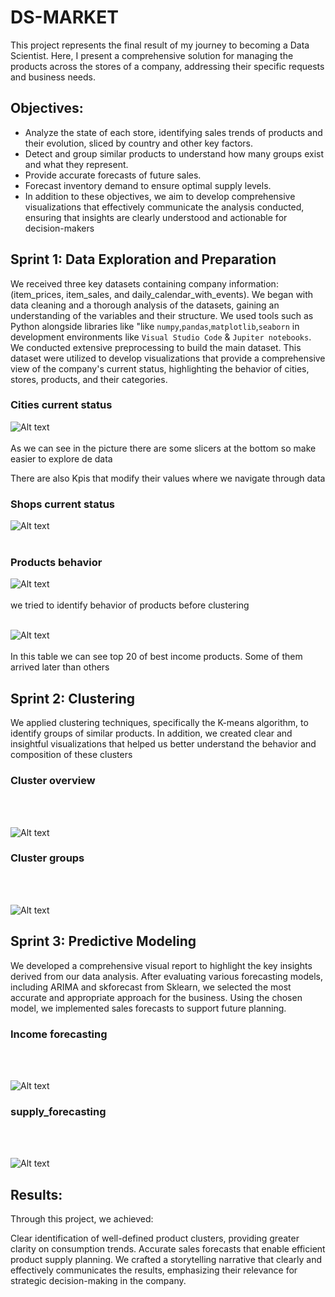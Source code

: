 
# DS-MARKET

This project represents the final result of my journey to becoming a Data Scientist. Here, I present a comprehensive solution for managing the products across the stores of a company, addressing their specific requests and business needs.

## Objectives:
* Analyze the state of each store, identifying sales trends of products and their evolution, sliced by country and other key factors.
* Detect and group similar products to understand how many groups exist and what they represent.
* Provide accurate forecasts of future sales.
* Forecast inventory demand to ensure optimal supply levels.
* In addition to these objectives, we aim to develop comprehensive visualizations that effectively communicate the analysis conducted, ensuring that insights are clearly   understood and actionable for decision-makers

## Sprint 1: Data Exploration and Preparation

We received three key datasets containing company information: (item_prices, item_sales, and daily_calendar_with_events).
We began with data cleaning and a thorough analysis of the datasets, gaining an understanding of the variables and their structure. We used tools such as Python alongside libraries like "like `numpy`,`pandas`,`matplotlib`,`seaborn`  in development environments like `Visual Studio Code` & `Jupiter notebooks`.
We conducted extensive preprocessing to build the main dataset. This dataset were utilized to develop visualizations that provide a comprehensive view of the company's current status, highlighting the behavior of cities, stores, products, and their categories. 


### Cities current status


![Alt text](utils/General_analysis_Dashboard.png)
<br><br>
As we can see in the picture there are some slicers at the bottom so make easier to explore de data

There are also Kpis that modify their values where we navigate through data

### Shops current status


![Alt text](utils/stores_analysis.png)
<br><br>

### Products behavior


![Alt text](utils/product_analysisII.png)
<br><br>
we tried to identify behavior of products before clustering
<br><br>

![Alt text](utils/product_analysis.png)
<br><br>
In this table we can see top 20 of best income products. Some of them arrived later than others

## Sprint 2: Clustering 

We applied clustering techniques, specifically the K-means algorithm, to identify groups of similar products.
In addition, we created clear and insightful visualizations that helped us better understand the behavior and composition of these clusters


### Cluster overview
<br><br>

![Alt text](utils/cluster.png)

### Cluster groups
<br><br>

![Alt text](utils/cluster_groups.png)

## Sprint 3: Predictive Modeling

We developed a comprehensive visual report to highlight the key insights derived from our data analysis. After evaluating various forecasting models, including ARIMA and skforecast from Sklearn, we selected the most accurate and appropriate approach for the business. Using the chosen model, we implemented sales forecasts to support future planning.


### Income forecasting
<br><br>

![Alt text](utils/income_forecasting.png)

### supply_forecasting
<br><br>

![Alt text](utils/supply_forecasting.png)


## Results:

Through this project, we achieved:

Clear identification of well-defined product clusters, providing greater clarity on consumption trends.
Accurate sales forecasts that enable efficient product supply planning.
We crafted a storytelling narrative that clearly and effectively communicates the results, emphasizing their relevance for strategic decision-making in the company.

 



